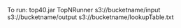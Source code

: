 To run:
top40.jar TopNRunner s3://bucketname/input s3://bucketname/output s3://bucketname/lookupTable.txt

